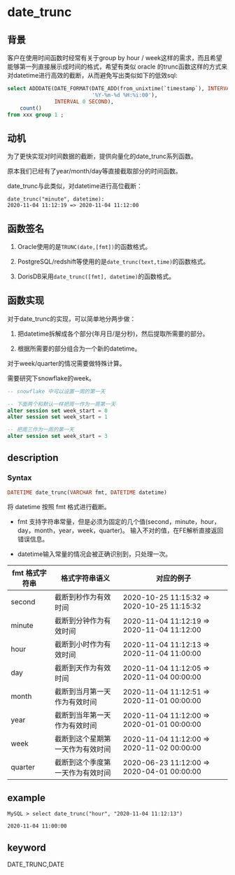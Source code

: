 # date_trunc

## 背景

客户在使用时间函数时经常有关于group by hour / week这样的需求，而且希望能够第一列直接展示成时间的格式，希望有类似 oracle 的trunc函数这样的方式来对datetime进行高效的截断，从而避免写出类似如下的低效sql:

```sql
select ADDDATE(DATE_FORMAT(DATE_ADD(from_unixtime(`timestamp`), INTERVAL 8 HOUR),
                           '%Y-%m-%d %H:%i:00'),
               INTERVAL 0 SECOND),
    count()
from xxx group 1 ;
```

## 动机

为了更快实现对时间数据的截断，提供向量化的date_trunc系列函数。

原本我们已经有了year/month/day等直接截取部分的时间函数。

date_trunc与此类似，对datetime进行高位截断：

```Plain Text
date_trunc("minute", datetime):
2020-11-04 11:12:19 => 2020-11-04 11:12:00
```

## 函数签名

1. Oracle使用的是`TRUNC(date,[fmt])`的函数格式。

2. PostgreSQL/redshift等使用的是`date_trunc(text,time)`的函数格式。

3. DorisDB采用`date_trunc([fmt], datetime)`的函数格式。

## 函数实现

对于date_trunc的实现，可以简单地分两步做：

1. 把datetime拆解成各个部分(年月日/是分秒)，然后提取所需要的部分。

2. 根据所需要的部分组合为一个新的datetime。

对于week/quarter的情况需要做特殊计算。

需要研究下snowflake的week。

```SQL
-- snowflake 中可以设置一周的第一天

-- 下面两个和默认一样把周一作为一周第一天
alter session set week_start = 0
alter session set week_start = 1

-- 把周三作为一周的第一天
alter session set week_start = 3
```

## description

### Syntax

```Haskell
DATETIME date_trunc(VARCHAR fmt, DATETIME datetime)
```

将 datetime 按照 fmt 格式进行截断。

* fmt 支持字符串常量，但是必须为固定的几个值(second，minute，hour，day，month，year，week，quarter)。
输入不对的值，在FE解析直接返回错误信息。

* datetime输入常量的情况会被正确识别到，只处理一次。

|  fmt 格式字符串   |  格式字符串语义   |  对应的例子  |
| --- | --- | --- |
| second |  截断到秒作为有效时间   |  2020-10-25 11:15:32 => 2020-10-25 11:15:32  |
| minute | 截断到分钟作为有效时间 | 2020-11-04 11:12:19 => 2020-11-04 11:12:00 |
| hour | 截断到小时作为有效时间 | 2020-11-04 11:12:13 => 2020-11-04 11:00:00 |
| day | 截断到天作为有效时间 | 2020-11-04 11:12:05 => 2020-11-04 00:00:00 |
| month | 截断到当月第一天作为有效时间 | 2020-11-04 11:12:51 => 2020-11-01 00:00:00 |
| year | 截断到当年第一天作为有效时间 | 2020-11-04 11:12:00 => 2020-01-01 00:00:00 |
| week | 截断到这个星期第一天作为有效时间 | 2020-11-04 11:12:00 => 2020-11-02 00:00:00 |
| quarter | 截断到这个季度第一天作为有效时间 | 2020-06-23 11:12:00 => 2020-04-01 00:00:00 |

## example

```Plain Text
MySQL > select date_trunc("hour", "2020-11-04 11:12:13")

2020-11-04 11:00:00
```

## keyword

DATE_TRUNC,DATE

